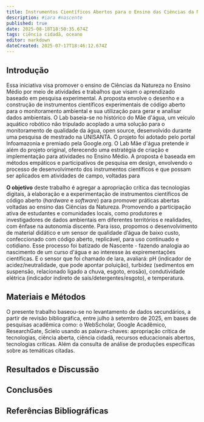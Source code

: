 ```yaml
---
title: Instrumentos Científicos Abertos para o Ensino das Ciências da Natureza
description: #iara #nascente
published: true
date: 2025-08-18T18:50:35.674Z
tags: ciência cidadã, oceano
editor: markdown
dateCreated: 2025-07-17T18:46:12.674Z
---
```



## Introdução


Essa iniciativa visa promover o ensino de Ciências da Natureza
no Ensino Médio por meio de atividades e trabalhos que visam o aprendizado baseado em
pesquisa experimental. A proposta envolve o desenho e a construção de instrumentos científicos
experimentais de código aberto para o monitoramento ambiental e sua utilização para gerar e
analisar dados ambientais.
O Lab baseia-se no histórico do Mãe d'água, um veículo aquático robótico não tripulado
acoplado a uma solução para o monitoramento de qualidade da água, open source, desenvolvido
durante uma pesquisa de mestrado na UNISANTA. O projeto foi adotado pelo portal
Infoamazonia e premiado pela Google.org.
O Lab Mãe d'água pretende ir além do projeto original, oferecendo uma estratégia de
criação e implementação para atividades no Ensino Médio. A proposta é baseada em métodos
empáticos e participativos de pesquisa em design, envolvendo o processo de desenvolvimento
dos instrumentos científicos e que possam ser aplicados em atividades de campo, voltadas para


**O objetivo** deste trabalho é agregar a apropriação crítica das tecnologias digitais, à elaboração e a experimentação de instrumentos científicos de código aberto (*hardware* e *software*) para promover práticas abertas voltadas ao ensino das Ciências da Natureza. Promovendo a participação ativa de estudantes e comunidades locais, como produtores e investigadores de dados ambientais em diferentes territórios e realidades, com ênfase na autonomia discente. Para isso, propomos o desenvolvimento de material didático e um sensor de qualidade d’água de baixo custo, confeccionado com código aberto, replicável, para uso continuado e cotidiano. Esse processo foi batizado de Nascente - fazendo analogia ao nascimento de um curso d'água e ao interesse às expirementações científicas. E o sensor que foi chamado de Iara, avaliará: pH (indicador de acidez/neutralidade, que pode apontar poluição), turbidez (sedimentos em suspensão, relacionado ligado a chuva, esgoto, erosão), condutividade elétrica (indicador indireto de sais/detergentes/esgoto), e temperatura.

## Materiais e Métodos

O presente trabalho baseou-se no levantamento de dados secundários, a partir de revisão bibliográfica, entre julho à setembro de 2025, em bases de pesquisas acadêmica como: o WebScholar, Google Acadêmico, ResearchGate, Scielo usando as palavra-chaves: apropriação crítica de tecnologias, ciência aberta, ciência cidadã, recursos educacionais abertos, tecnologias críticas. Além da consulta de análise de produções específicas sobre as temáticas citadas.


## Resultados e Discussão


## Conclusões 


## Referências Bibliográficas